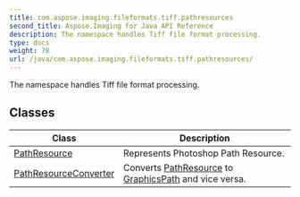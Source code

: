 ```yaml
---
title: com.aspose.imaging.fileformats.tiff.pathresources
second_title: Aspose.Imaging for Java API Reference
description: The namespace handles Tiff file format processing.
type: docs
weight: 78
url: /java/com.aspose.imaging.fileformats.tiff.pathresources/
---
```


The namespace handles Tiff file format processing.


## Classes

| Class | Description |
| --- | --- |
| [PathResource](../com.aspose.imaging.fileformats.tiff.pathresources/pathresource) | Represents Photoshop Path Resource. |
| [PathResourceConverter](../com.aspose.imaging.fileformats.tiff.pathresources/pathresourceconverter) | Converts [PathResource](../com.aspose.imaging.fileformats.tiff.pathresources/pathresource) to [GraphicsPath](../com.aspose.imaging/graphicspath) and vice versa. |
